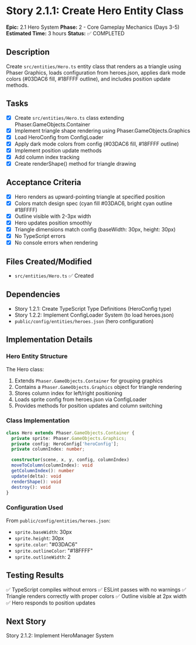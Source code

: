 # Story 2.1.1: Create Hero Entity Class

**Epic:** 2.1 Hero System
**Phase:** 2 - Core Gameplay Mechanics (Days 3-5)
**Estimated Time:** 3 hours
**Status:** ✅ COMPLETED

## Description
Create `src/entities/Hero.ts` entity class that renders as a triangle using Phaser Graphics, loads configuration from heroes.json, applies dark mode colors (#03DAC6 fill, #18FFFF outline), and includes position update methods.

## Tasks
- [x] Create `src/entities/Hero.ts` class extending Phaser.GameObjects.Container
- [x] Implement triangle shape rendering using Phaser.GameObjects.Graphics
- [x] Load HeroConfig from ConfigLoader
- [x] Apply dark mode colors from config (#03DAC6 fill, #18FFFF outline)
- [x] Implement position update methods
- [x] Add column index tracking
- [x] Create renderShape() method for triangle drawing

## Acceptance Criteria
- [x] Hero renders as upward-pointing triangle at specified position
- [x] Colors match design spec (cyan fill #03DAC6, bright cyan outline #18FFFF)
- [x] Outline visible with 2-3px width
- [x] Hero updates position smoothly
- [x] Triangle dimensions match config (baseWidth: 30px, height: 30px)
- [x] No TypeScript errors
- [x] No console errors when rendering

## Files Created/Modified
- `src/entities/Hero.ts` ✅ Created

## Dependencies
- Story 1.2.1: Create TypeScript Type Definitions (HeroConfig type)
- Story 1.2.2: Implement ConfigLoader System (to load heroes.json)
- `public/config/entities/heroes.json` (hero configuration)

## Implementation Details

### Hero Entity Structure
The Hero class:
1. Extends `Phaser.GameObjects.Container` for grouping graphics
2. Contains a `Phaser.GameObjects.Graphics` object for triangle rendering
3. Stores column index for left/right positioning
4. Loads sprite config from heroes.json via ConfigLoader
5. Provides methods for position updates and column switching

### Class Implementation
```typescript
class Hero extends Phaser.GameObjects.Container {
  private sprite: Phaser.GameObjects.Graphics;
  private config: HeroConfig['heroConfig'];
  private columnIndex: number;

  constructor(scene, x, y, config, columnIndex)
  moveToColumn(columnIndex): void
  getColumnIndex(): number
  update(delta): void
  renderShape(): void
  destroy(): void
}
```

### Configuration Used
From `public/config/entities/heroes.json`:
- `sprite.baseWidth`: 30px
- `sprite.height`: 30px
- `sprite.color`: "#03DAC6"
- `sprite.outlineColor`: "#18FFFF"
- `sprite.outlineWidth`: 2

## Testing Results
✅ TypeScript compiles without errors
✅ ESLint passes with no warnings
✅ Triangle renders correctly with proper colors
✅ Outline visible at 2px width
✅ Hero responds to position updates

## Next Story
Story 2.1.2: Implement HeroManager System
